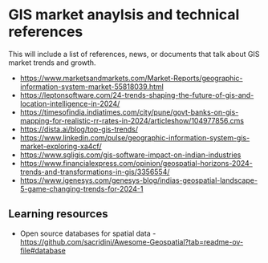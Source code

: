 # GIS market anaylsis and technical references 
This will include a list of references, news, or documents that talk about GIS market trends and growth.

- https://www.marketsandmarkets.com/Market-Reports/geographic-information-system-market-55818039.html
- https://leptonsoftware.com/24-trends-shaping-the-future-of-gis-and-location-intelligence-in-2024/
- https://timesofindia.indiatimes.com/city/pune/govt-banks-on-gis-mapping-for-realistic-rr-rates-in-2024/articleshow/104977856.cms
- https://dista.ai/blog/top-gis-trends/
- https://www.linkedin.com/pulse/geographic-information-system-gis-market-exploring-xa4cf/
- https://www.sgligis.com/gis-software-impact-on-indian-industries
- https://www.financialexpress.com/opinion/geospatial-horizons-2024-trends-and-transformations-in-gis/3356554/
- https://www.igenesys.com/genesys-blog/indias-geospatial-landscape-5-game-changing-trends-for-2024-1


## Learning resources
- Open source databases for spatial data - https://github.com/sacridini/Awesome-Geospatial?tab=readme-ov-file#database
